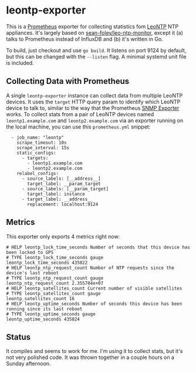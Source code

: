 # leontp-exporter

This is a [Prometheus](https://prometheus.io/) exporter for collecting
statistics fom
[LeoNTP](https://www.leobodnar.com/shop/index.php?main_page=product_info&products_id=272&srsltid=AfmBOoogmcrUP1COntYSWalTsfuGFRj5wH_s6_3SSJUOHFT51YI6Fugn)
NTP appliances.  It's largely based on
[sean-foley/leo-ntp-monitor](https://github.com/sean-foley/leo-ntp-monitor),
except it (a) talks to Prometheus instead of InfluxDB and (b) it's
written in Go.

To build, just checkout and use `go build`.  It listens on port 9124
by default, but this can be changed with the `--listen` flag.  A
minimal systemd unit file is included.

## Collecting Data with Prometheus

A single `leontp-exporter` instance can collect data from multiple
LeoNTP devices.  It uses the `target` HTTP query param to identify
which LeoNTP device to talk to, similar to the way that the Prometheus
[SNMP Exporter](https://github.com/prometheus/snmp_exporter) works.
To collect stats from a pair of LeoNTP devices named
`leontp1.example.com` and `leontp2.example.com` via an exporter
running on the local machine, you can use this `prometheus.yml`
snippet:

```
  - job_name: "leontp"
    scrape_timeout: 10s
    scrape_interval: 15s
    static_configs:
      - targets:
        - leontp1.example.com
        - leontp2.example.com
    relabel_configs:
      - source_labels: [__address__]
        target_label: __param_target
      - source_labels: [__param_target]
        target_label: instance
      - target_label: __address__
        replacement: localhost:9124
```

## Metrics

This exporter only exports 4 metrics right now:

```
# HELP leontp_lock_time_seconds Number of seconds that this device has been locked to GPS
# TYPE leontp_lock_time_seconds gauge
leontp_lock_time_seconds 435022
# HELP leontp_ntp_request_count Number of NTP requests since the device's last reboot
# TYPE leontp_ntp_request_count gauge
leontp_ntp_request_count 2.355704e+07
# HELP leontp_satellites_count Current number of visible satellites
# TYPE leontp_satellites_count gauge
leontp_satellites_count 16
# HELP leontp_uptime_seconds Number of seconds this device has been running since its last reboot
# TYPE leontp_uptime_seconds gauge
leontp_uptime_seconds 435024
```

## Status

It compiles and seems to work for me.  I'm using it to collect stats,
but it's not very polished code.  It was thrown together in a couple
hours on a Sunday afternoon.
